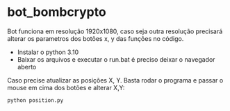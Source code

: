 # bot_bombcrypto


Bot funciona em resolução 1920x1080, caso seja outra resolução precisará alterar os parametros dos botões x, y das funções no código.

- Instalar o python 3.10
- Baixar os arquivos e executar o run.bat é preciso deixar o navegador aberto

Caso precise atualizar as posições X, Y. Basta rodar o programa e passar o mouse em cima dos botões e alterar X,Y:
    
    python position.py

